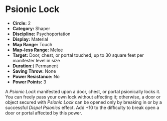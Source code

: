 # Psionic Lock

- **Circle:** 2
- **Category:** Shaper
- **Discipline:** Psychoportation
- **Display:** Material
- **Map Range:** Touch
- **Map-less Range:** Melee
- **Target:** Door, chest, or portal touched, up to 30 square feet per manifester level in size
- **Duration:**( Permanent
- **Saving Throw:** None
- **Power Resistance:** No
- **Power Points:** 3

A *Psionic Lock* manifested upon a door, chest, or portal psionically locks it. You can freely pass your own lock without affecting it; otherwise, a door or object secured with *Psionic Lock* can be opened only by breaking in or by a successful *Dispel Psionics* effect. Add +10 to the difficulty to break open a door or portal affected by this power.
